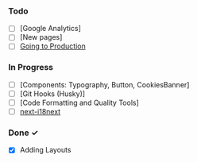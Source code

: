### Todo

- [ ] [Google Analytics]
- [ ] [New pages]
- [ ] [Going to Production](https://nextjs.org/docs/going-to-production)

### In Progress
- [ ] [Components: Typography, Button, CookiesBanner]
- [ ] [Git Hooks (Husky)]
- [ ] [Code Formatting and Quality Tools]
- [ ] [next-i18next](https://github.com/i18next/next-i18next)

### Done ✓

- [x] Adding Layouts
